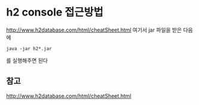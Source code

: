 h2 console 접근방법
=============

<http://www.h2database.com/html/cheatSheet.html> 여기서 jar 파일을 받은 다음에

    java -jar h2*.jar
    
를 실행해주면 된다


## 참고

<http://www.h2database.com/html/cheatSheet.html>